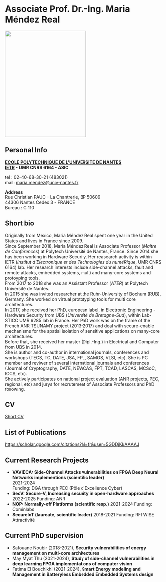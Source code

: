 Associate Prof. Dr.-Ing. Maria Méndez Real
============

<img src="/PXL_20210629_160141244.PORTRAIT.jpg" width="260" height="340" /> 

Personal Info
-----

**[ECOLE POLYTECHNIQUE DE L'UNIVERSITE DE NANTES](https://www.univ-nantes.fr/)**<br/>
**[IETR](https://www.ietr.fr/?lang=en) - UMR CNRS 6164 - ASIC**

tel : 02-40-68-30-21 (483021)<br/>
mail: maria.mendez@univ-nantes.fr

**Address**<br/>
Rue Christian PAUC - La Chantrerie, BP 50609<br/>
44306 Nantes Cedex 3 - FRANCE<br/>
Bureau : C 110

Short bio
-------
Originally from Mexico, Maria Méndez Real spent one year in the United States and lives in France since 2009.<br/>
Since September 2018, Maria Méndez Real is Associate Professor (*Maitre de Conférences*) at Polytech Université de Nantes, France. Since 2014 she has been working in Hardware Security. Her reasearch activity is within IETR (*Institut d’Electronique et des Technologies du numéRique*, UMR CNRS 6164) lab. Her research interests include side-channel attacks, fault and remote attacks, embedded systems, multi and many-core systems and protoyping tools.<br/>
From 2017 to 2018 she was an Assistant Professor (*ATER*) at Polytech Université de Nantes.<br/>
In 2015 she was invited researcher at the Ruhr-University of Bochum (RUB), Germany. She worked on virtual prototyping tools for multi core architectures.<br/>
In 2017, she received her PhD, european label, in Electronic Engineering - Hardware Security from UBS (*Université de Bretagne-Sud*), within Lab-STICC UMR 6285 lab in France. Her PhD work was on the frame of the French ANR TSUNAMY project (2013-2017) and deal with secure-enable mechanisms for the spatial isolation of sensitive applications on many-core architectures.<br/>
Before that, she received her master (Dipl.-Ing.) in Electrical and Computer from UBS in 2014.<br/>
She is author and co-author in international journals, conferences and workshops (TECS, TC, DATE, JSA, FPL, SAMOS, VLSI, etc). She is PC member and reviwer of several international journals and conferences (Journal of Cryptography, DATE, NEWCAS, FPT, TCAD, LASCAS, MCSoC, ICCS, etc).<br/>
She actively participates on national project evaluation (ANR projects, PEC, regional, etc) and jurys for recrutement of Associate Professors and PhD following.


CV
-------

[Short CV](/cv_2020_2pages.pdf)

List of Publications
-------
https://scholar.google.com/citations?hl=fr&user=5GDDjKkAAAAJ

Current Research Projects
-------
- **VAVIECA: Side-Channel Attacks vulnerabilities on FPGA Deep Neural Networks implementions (scientific leader)**<br/>
  2021-2024<br/>
  Funding: DGA through PEC (Pôle d'Excellence Cyber)<br/>
- **SecV: Secure-V, Increasing security in open-hardware approaches** 
  2022-2025
  Funding: ANR 
- **NOP: Normally-off Platforms (scientific resp.)**
  2021-2024
  Funding: Cominlabs
- **SecureIoT (laureate, scientific leader)**
  2018-2021
  Funding: RFI WISE Attractivité
  
Current PhD supervision
-------
- Safouane Noubir (2018-2021), **Security vulnerabilities of energy management on multi-core architectures**
- May Myat Thu (2021-2024), **Study of side-channel vulnerabilities in deep learning FPGA implementations of computer vision**
- Fatima El Bouchikhi (2021-2024), **Smart Energy modeling and Management in Batteryless Embedded Embedded Systems design**
